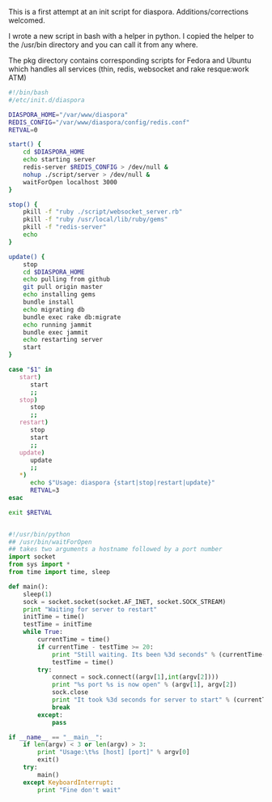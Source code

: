 This is a first attempt at an init script for diaspora. Additions/corrections welcomed.

I wrote a new script in bash with a helper in python. I copied the helper to the /usr/bin directory and you can call it from any where.

The pkg directory contains corresponding scripts  for Fedora and Ubuntu which handles all services (thin, redis, websocket and rake resque:work ATM)

```bash
#!/bin/bash
#/etc/init.d/diaspora

DIASPORA_HOME="/var/www/diaspora"
REDIS_CONFIG="/var/www/diaspora/config/redis.conf"
RETVAL=0

start() {
	cd $DIASPORA_HOME
	echo starting server
	redis-server $REDIS_CONFIG > /dev/null &
	nohup ./script/server > /dev/null &
	waitForOpen localhost 3000
}

stop() {
	pkill -f "ruby ./script/websocket_server.rb"
	pkill -f "ruby /usr/local/lib/ruby/gems"
	pkill -f "redis-server"
	echo
}

update() {
	stop
	cd $DIASPORA_HOME
	echo pulling from github
    git pull origin master
	echo installing gems
	bundle install
	echo migrating db
	bundle exec rake db:migrate
	echo running jammit
	bundle exec jammit
	echo restarting server
	start
}

case "$1" in
   start)
      start
      ;;
   stop)
      stop
      ;;
   restart)
      stop
      start
      ;;
   update)
      update
      ;;
   *)
      echo $"Usage: diaspora {start|stop|restart|update}"
      RETVAL=3
esac

exit $RETVAL
```

```python

#!/usr/bin/python
## /usr/bin/waitForOpen
## takes two arguments a hostname followed by a port number
import socket
from sys import *
from time import time, sleep

def main():
	sleep(1)
	sock = socket.socket(socket.AF_INET, socket.SOCK_STREAM)
	print "Waiting for server to restart"
	initTime = time()
	testTime = initTime
	while True:
		currentTime = time()
		if currentTime - testTime >= 20:
			print "Still waiting. Its been %3d seconds" % (currentTime-initTime)
			testTime = time()
		try:
			connect = sock.connect((argv[1],int(argv[2])))
			print "%s port %s is now open" % (argv[1], argv[2])
			sock.close
			print "It took %3d seconds for server to start" % (currentTime-initTime)
			break
		except:
			pass

if __name__ == "__main__":
	if len(argv) < 3 or len(argv) > 3:
		print "Usage:\t%s [host] [port]" % argv[0]
		exit()
	try:
		main()
	except KeyboardInterrupt:
		print "Fine don't wait"
```